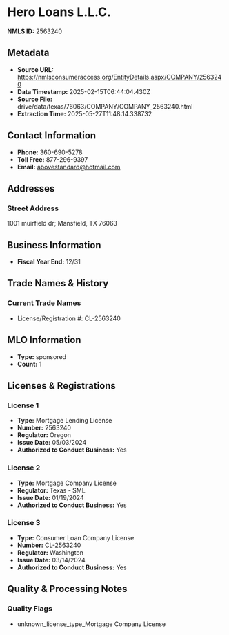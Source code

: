 # Hero Loans L.L.C.

**NMLS ID:** 2563240

## Metadata
- **Source URL:** https://nmlsconsumeraccess.org/EntityDetails.aspx/COMPANY/2563240
- **Data Timestamp:** 2025-02-15T06:44:04.430Z
- **Source File:** drive/data/texas/76063/COMPANY/COMPANY_2563240.html
- **Extraction Time:** 2025-05-27T11:48:14.338732

## Contact Information
- **Phone:** 360-690-5278
- **Toll Free:** 877-296-9397
- **Email:** abovestandard@hotmail.com

## Addresses
### Street Address
1001 muirfield dr; Mansfield, TX 76063

## Business Information
- **Fiscal Year End:** 12/31

## Trade Names & History
### Current Trade Names
- License/Registration #: CL-2563240

## MLO Information
- **Type:** sponsored
- **Count:** 1

## Licenses & Registrations

### License 1
- **Type:** Mortgage Lending License
- **Number:** 2563240
- **Regulator:** Oregon
- **Issue Date:** 05/03/2024
- **Authorized to Conduct Business:** Yes

### License 2
- **Type:** Mortgage Company License
- **Regulator:** Texas - SML
- **Issue Date:** 01/19/2024
- **Authorized to Conduct Business:** Yes

### License 3
- **Type:** Consumer Loan Company License
- **Number:** CL-2563240
- **Regulator:** Washington
- **Issue Date:** 03/14/2024
- **Authorized to Conduct Business:** Yes

## Quality & Processing Notes
### Quality Flags
- unknown_license_type_Mortgage Company License
